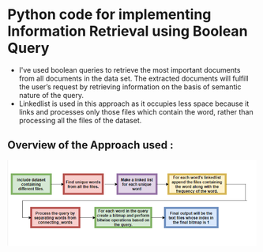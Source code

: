 # Python code for implementing Information Retrieval using Boolean Query

- I've used boolean queries to retrieve the most important documents from all documents in the data set. The extracted documents will fulfill the user’s request by retrieving information on the basis of semantic nature of the query.
- Linkedlist is used in this approach as it occupies less space because it links and processes only those files which contain the word, rather than processing all the files of the dataset.

## Overview of the Approach used :

![Flow_Diagram](Flow_Diagram.png)
